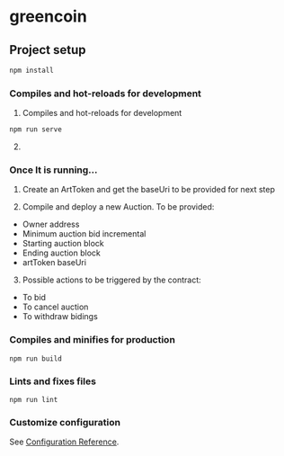 # greencoin

## Project setup
```bash
npm install
```

### Compiles and hot-reloads for development
1. Compiles and hot-reloads for development
```bash
npm run serve
```
2. 

### Once It is running...
1. Create an ArtToken and get the baseUri to be provided for next step

2. Compile and deploy a new Auction. To be provided:
- Owner address
- Minimum auction bid incremental
- Starting auction block
- Ending auction block
- artToken baseUri

3. Possible actions to be triggered by the contract:
- To bid
- To cancel auction
- To withdraw bidings

### Compiles and minifies for production
```
npm run build
```

### Lints and fixes files
```
npm run lint
```

### Customize configuration
See [Configuration Reference](https://cli.vuejs.org/config/).

